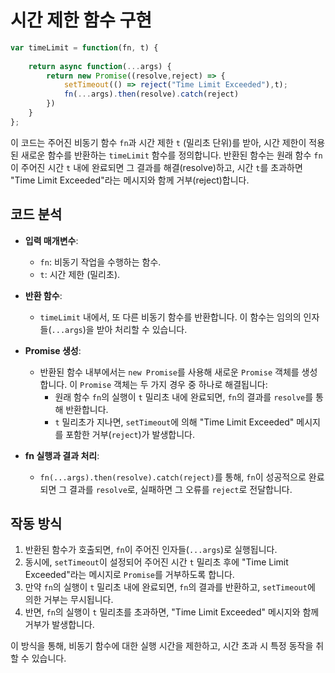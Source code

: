 # 시간 제한 함수 구현

```javascript
var timeLimit = function(fn, t) {
    
	return async function(...args) {
        return new Promise((resolve,reject) => {
            setTimeout(() => reject("Time Limit Exceeded"),t);
            fn(...args).then(resolve).catch(reject)
        })
    }
};
```

이 코드는 주어진 비동기 함수 `fn`과 시간 제한 `t` (밀리초 단위)를 받아, 시간 제한이 적용된 새로운 함수를 반환하는 `timeLimit` 함수를 정의합니다. 반환된 함수는 원래 함수 `fn`이 주어진 시간 `t` 내에 완료되면 그 결과를 해결(resolve)하고, 시간 `t`를 초과하면 "Time Limit Exceeded"라는 메시지와 함께 거부(reject)합니다.

## 코드 분석

- **입력 매개변수**:
  - `fn`: 비동기 작업을 수행하는 함수.
  - `t`: 시간 제한 (밀리초).

- **반환 함수**: 
  - `timeLimit` 내에서, 또 다른 비동기 함수를 반환합니다. 이 함수는 임의의 인자들(`...args`)을 받아 처리할 수 있습니다.

- **Promise 생성**:
  - 반환된 함수 내부에서는 `new Promise`를 사용해 새로운 `Promise` 객체를 생성합니다. 이 `Promise` 객체는 두 가지 경우 중 하나로 해결됩니다:
    - 원래 함수 `fn`의 실행이 `t` 밀리초 내에 완료되면, `fn`의 결과를 `resolve`를 통해 반환합니다.
    - `t` 밀리초가 지나면, `setTimeout`에 의해 "Time Limit Exceeded" 메시지를 포함한 거부(`reject`)가 발생합니다.

- **fn 실행과 결과 처리**:
  - `fn(...args).then(resolve).catch(reject)`를 통해, `fn`이 성공적으로 완료되면 그 결과를 `resolve`로, 실패하면 그 오류를 `reject`로 전달합니다.

## 작동 방식

1. 반환된 함수가 호출되면, `fn`이 주어진 인자들(`...args`)로 실행됩니다.
2. 동시에, `setTimeout`이 설정되어 주어진 시간 `t` 밀리초 후에 "Time Limit Exceeded"라는 메시지로 `Promise`를 거부하도록 합니다.
3. 만약 `fn`의 실행이 `t` 밀리초 내에 완료되면, `fn`의 결과를 반환하고, `setTimeout`에 의한 거부는 무시됩니다.
4. 반면, `fn`의 실행이 `t` 밀리초를 초과하면, "Time Limit Exceeded" 메시지와 함께 거부가 발생합니다.

이 방식을 통해, 비동기 함수에 대한 실행 시간을 제한하고, 시간 초과 시 특정 동작을 취할 수 있습니다.
